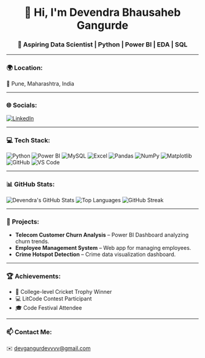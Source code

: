 <h1 align="center">👋 Hi, I'm Devendra Bhausaheb Gangurde</h1>
<h3 align="center">🚀 Aspiring Data Scientist | Python | Power BI | EDA | SQL</h3>

---

### 🌍 Location:
📍 Pune, Maharashtra, India  

---

### 🌐 Socials:
[![LinkedIn](https://img.shields.io/badge/LinkedIn-Devendra%20Gangurde-blue?logo=linkedin&logoColor=white)](https://www.linkedin.com/in/devendra-gangurde)

---

### 💻 Tech Stack:
![Python](https://img.shields.io/badge/Python-3776AB?style=for-the-badge&logo=python&logoColor=white)
![Power BI](https://img.shields.io/badge/Power%20BI-F2C811?style=for-the-badge&logo=powerbi&logoColor=black)
![MySQL](https://img.shields.io/badge/MySQL-005C84?style=for-the-badge&logo=mysql&logoColor=white)
![Excel](https://img.shields.io/badge/Excel-217346?style=for-the-badge&logo=microsoft-excel&logoColor=white)
![Pandas](https://img.shields.io/badge/Pandas-150458?style=for-the-badge&logo=pandas&logoColor=white)
![NumPy](https://img.shields.io/badge/Numpy-013243?style=for-the-badge&logo=numpy&logoColor=white)
![Matplotlib](https://img.shields.io/badge/Matplotlib-005C5C?style=for-the-badge&logo=matplotlib&logoColor=white)
![GitHub](https://img.shields.io/badge/GitHub-181717?style=for-the-badge&logo=github&logoColor=white)
![VS Code](https://img.shields.io/badge/VS%20Code-0078D4?style=for-the-badge&logo=visual-studio-code&logoColor=white)

---

### 📊 GitHub Stats:
![Devendra's GitHub Stats](https://github-readme-stats.vercel.app/api?username=Devenzz&show_icons=true&theme=radical)
![Top Languages](https://github-readme-stats.vercel.app/api/top-langs/?username=Devenzz&layout=compact&theme=radical)
![GitHub Streak](https://github-readme-streak-stats.herokuapp.com/?user=Devenzz&theme=radical)

---

### 🧠 Projects:
- **Telecom Customer Churn Analysis** – Power BI Dashboard analyzing churn trends.  
- **Employee Management System** – Web app for managing employees.  
- **Crime Hotspot Detection** – Crime data visualization dashboard.

---

### 🏆 Achievements:
- 🥇 College-level Cricket Trophy Winner  
- 💻 LitCode Contest Participant  
- 🎓 Code Festival Attendee

---

### 📫 Contact Me:
✉️ [devgangurdevvvv@gmail.com](mailto:devgangurdevvvv@gmail.com)
